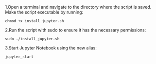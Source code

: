 1.Open a terminal and navigate to the directory where the script is saved. Make the script executable by running:

    chmod +x install_jupyter.sh

2.Run the script with sudo to ensure it has the necessary permissions:

    sudo ./install_jupyter.sh

3.Start Jupyter Notebook using the new alias:

    jupyter_start

